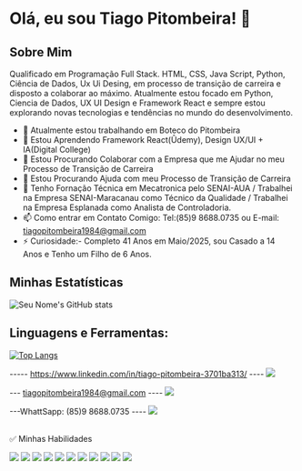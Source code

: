 # Olá, eu sou Tiago Pitombeira! 👋

## Sobre Mim
Qualificado em Programação Full Stack. HTML, CSS, Java Script, Python, Ciência de Dados, Ux Ui Desing, em processo de transição de carreira e disposto a colaborar ao máximo. Atualmente estou focado em Python, Ciencia de Dados, UX UI Design e Framework React e sempre estou explorando novas tecnologias e tendências no mundo do desenvolvimento.

- 🔭 Atualmente estou trabalhando em Boteco do Pitombeira
- 🌱 Estou Aprendendo Framework React(Ûdemy), Design UX/UI + IA(Digital College)
- 👯 Estou Procurando Colaborar com a Empresa que me Ajudar no meu Processo de Transição de Carreira
- 🤔 Estou Procurando Ajuda com meu Processo de Transição de Carreira
- 💬 Tenho Fornação Técnica em Mecatronica pelo SENAI-AUA / Trabalhei na Empresa SENAI-Maracanau como Técnico da Qualidade / Trabalhei na Empresa Esplanada como Analista de Controladoria.
- 📫 Como entrar em Contato Comigo: Tel:(85)9 8688.0735 ou E-mail: tiagopitombeira1984@gmail.com
- ⚡ Curiosidade:- Completo 41 Anos em Maio/2025, sou Casado a 14 Anos e Tenho um Filho de 6 Anos.


## Minhas Estatísticas

![Seu Nome's GitHub stats](https://github-readme-stats.vercel.app/api?username=pitombeira1984&show_icons=true)

## Linguagens e Ferramentas:
[![Top Langs](https://github-readme-stats.vercel.app/api/top-langs/?username=pitombeira1984&layout=compact)](https://github.com/anuraghazra/github-readme-stats)


----- https://www.linkedin.com/in/tiago-pitombeira-3701ba313/ ----
<a href="https://www.linkedin.com/in/tiago-pitombeira-3701ba313/">
<img src="https://img.shields.io/badge/LinkedIn-0077B5?style=for-the-badge&logo=linkedin&logoColor=white"/>
</a>

--- tiagopitombeira1984@gmail.com ----
<a href="mailto:tiagopitombeira1984@gmail.com">
<img src="https://img.shields.io/badge/Gmail-D14836?style=for-the-badge&logo=gmail&logoColor=white"/>
</a>

---WhattSapp: (85)9 8688.0735 ----
<a href="https://wa.me/5585986880735">
<img src="https://img.shields.io/badge/WhatsApp-25D366?style=for-the-badge&logo=whatsapp&logoColor=white"/>
</a>
<br /> <br />

✅ Minhas Habilidades

<span>
<img src="https://img.shields.io/badge/Visual_Studio_Code-0078D4?style=for-the-badge&logo=visual%20studio%20code&logoColor=white" />
</span>
<span>
<img src="https://img.shields.io/badge/HTML-239120?style=for-the-badge&logo=html5&logoColor=white" />
</span>
<span>
<img src="https://img.shields.io/badge/CSS-239120?&style=for-the-badge&logo=css3&logoColor=white" />
</span>
<span>
<img src="https://img.shields.io/badge/Python-3776AB?style=for-the-badge&logo=python&logoColor=white" />
</span>
<span>
<img src="https://img.shields.io/badge/JavaScript-999147?style=for-the-badge&logo=javascript&logoColor=black" />
</span>
<span>
<img src="https://img.shields.io/badge/MySQL-005C84?style=for-the-badge&logo=mysql&logoColor=white" />
</span>
<span>
<img src="https://img.shields.io/badge/PopSQL-fa3461?style=for-the-badge&logo=popsql&logoColor=white" />
</span>
<span>
<img src="https://img.shields.io/badge/SQLite-043b54?style=for-the-badge&logo=popsql&logoColor=white" />
</span>
<span>
<img src="https://img.shields.io/badge/Figma-F24E1E?style=for-the-badge&logo=figma&logoColor=white" />
</span>
<span>
<img src="https://img.shields.io/badge/WebFlow-006ffe?style=for-the-badge&logo=Webflow&logoColor=white" />
</span>
<span>
<img src="https://img.shields.io/badge/website-000000?style=for-the-badge&logo=About.me&logoColor=white" />
</span>

